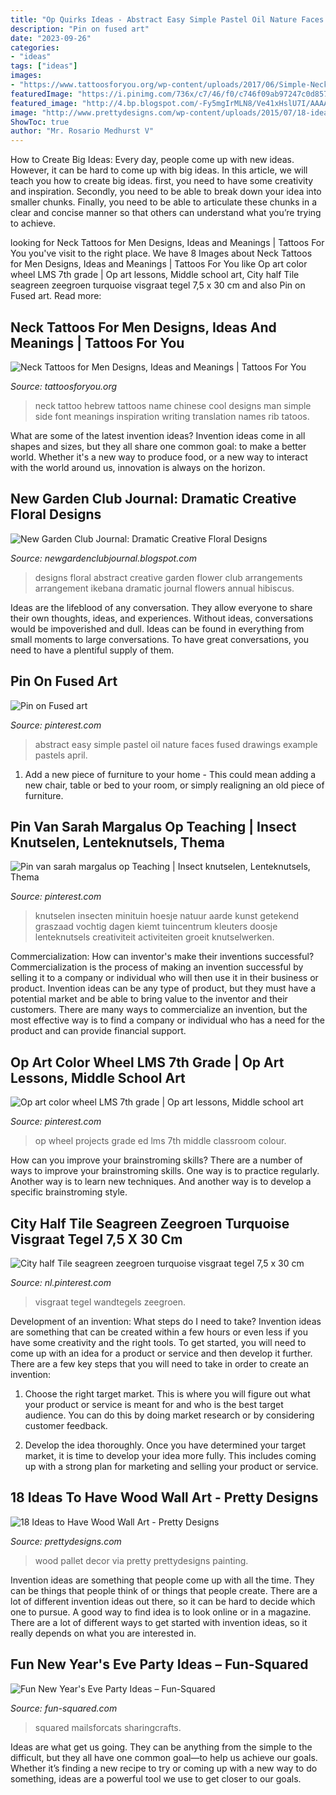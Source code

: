 ```yaml
---
title: "Op Quirks Ideas - Abstract Easy Simple Pastel Oil Nature Faces Fused Drawings Example Pastels April"
description: "Pin on fused art"
date: "2023-09-26"
categories:
- "ideas"
tags: ["ideas"]
images:
- "https://www.tattoosforyou.org/wp-content/uploads/2017/06/Simple-Neck-Tattoos-for-Men.jpg"
featuredImage: "https://i.pinimg.com/736x/c7/46/f0/c746f09ab97247c0d8571ac1f3df8996.jpg"
featured_image: "http://4.bp.blogspot.com/-Fy5mgIrMLN8/Ve41xHslU7I/AAAAAAAADLI/HW0tNRQAHOQ/s1600/image.jpg"
image: "http://www.prettydesigns.com/wp-content/uploads/2015/07/18-ideas-to-have-wood-wall-art.jpg"
ShowToc: true
author: "Mr. Rosario Medhurst V"
---
```



How to Create Big Ideas:
Every day, people come up with new ideas. However, it can be hard to come up with big ideas. In this article, we will teach you how to create big ideas. first, you need to have some creativity and inspiration. Secondly, you need to be able to break down your idea into smaller chunks. Finally, you need to be able to articulate these chunks in a clear and concise manner so that others can understand what you’re trying to achieve.

	

		
looking for Neck Tattoos for Men Designs, Ideas and Meanings | Tattoos For You you've visit to the right place. We have 8 Images about Neck Tattoos for Men Designs, Ideas and Meanings | Tattoos For You like Op art color wheel LMS 7th grade | Op art lessons, Middle school art, City half Tile seagreen zeegroen turquoise visgraat tegel 7,5 x 30 cm and also Pin on Fused art. Read more:
		
    
## Neck Tattoos For Men Designs, Ideas And Meanings | Tattoos For You

<img loading=lazy src="https://www.tattoosforyou.org/wp-content/uploads/2017/06/Simple-Neck-Tattoos-for-Men.jpg" onerror="this.onerror=null;this.src='https://tse2.mm.bing.net/th?id=OIP.jCSin-ZQffbYInSjt0JWZgHaJ4&amp;pid=15.1';" alt="Neck Tattoos for Men Designs, Ideas and Meanings | Tattoos For You">

_Source: tattoosforyou.org_

>neck tattoo hebrew tattoos name chinese cool designs man simple side font meanings inspiration writing translation names rib tatoos. 

	

What are some of the latest invention ideas?
Invention ideas come in all shapes and sizes, but they all share one common goal: to make a better world. Whether it's a new way to produce food, or a new way to interact with the world around us, innovation is always on the horizon.

    
## New Garden Club Journal: Dramatic Creative Floral Designs

<img loading=lazy src="http://4.bp.blogspot.com/-Fy5mgIrMLN8/Ve41xHslU7I/AAAAAAAADLI/HW0tNRQAHOQ/s1600/image.jpg" onerror="this.onerror=null;this.src='https://tse3.mm.bing.net/th?id=OIP.KuqVklFOkcZ9JecPMbQxfwHaOe&amp;pid=15.1';" alt="New Garden Club Journal: Dramatic Creative Floral Designs">

_Source: newgardenclubjournal.blogspot.com_

>designs floral abstract creative garden flower club arrangements arrangement ikebana dramatic journal flowers annual hibiscus. 

	

Ideas are the lifeblood of any conversation. They allow everyone to share their own thoughts, ideas, and experiences. Without ideas, conversations would be impoverished and dull. Ideas can be found in everything from small moments to large conversations. To have great conversations, you need to have a plentiful supply of them.

    
## Pin On Fused Art

<img loading=lazy src="https://i.pinimg.com/736x/86/e4/81/86e481b5387865bcdb45b645cb57af5f.jpg" onerror="this.onerror=null;this.src='https://tse1.mm.bing.net/th?id=OIP.zCZ_HEsr26YepVyPYU9oagHaLo&amp;pid=15.1';" alt="Pin on Fused art">

_Source: pinterest.com_

>abstract easy simple pastel oil nature faces fused drawings example pastels april. 

	

1. Add a new piece of furniture to your home - This could mean adding a new chair, table or bed to your room, or simply realigning an old piece of furniture.

    
## Pin Van Sarah Margalus Op Teaching | Insect Knutselen, Lenteknutsels, Thema

<img loading=lazy src="https://i.pinimg.com/736x/c7/46/f0/c746f09ab97247c0d8571ac1f3df8996.jpg" onerror="this.onerror=null;this.src='https://tse1.mm.bing.net/th?id=OIP.uv6SKZC8Tz6PhJ1nyhBm1gHaJ3&amp;pid=15.1';" alt="Pin van sarah margalus op Teaching | Insect knutselen, Lenteknutsels, Thema">

_Source: pinterest.com_

>knutselen insecten minituin hoesje natuur aarde kunst getekend graszaad vochtig dagen kiemt tuincentrum kleuters doosje lenteknutsels creativiteit activiteiten groeit knutselwerken. 

	

Commercialization: How can inventor's make their inventions successful?
Commercialization is the process of making an invention successful by selling it to a company or individual who will then use it in their business or product. 
Invention ideas can be any type of product, but they must have a potential market and be able to bring value to the inventor and their customers. There are many ways to commercialize an invention, but the most effective way is to find a company or individual who has a need for the product and can provide financial support.

    
## Op Art Color Wheel LMS 7th Grade | Op Art Lessons, Middle School Art

<img loading=lazy src="https://i.pinimg.com/736x/78/29/90/782990ed408e1a5eb4408d25e8f08ad2--art-classroom-classroom-ideas.jpg" onerror="this.onerror=null;this.src='https://tse2.mm.bing.net/th?id=OIP.WiDnEbWf876RbReEQcH1LwHaJ5&amp;pid=15.1';" alt="Op art color wheel LMS 7th grade | Op art lessons, Middle school art">

_Source: pinterest.com_

>op wheel projects grade ed lms 7th middle classroom colour. 

	

How can you improve your brainstroming skills?
There are a number of ways to improve your brainstroming skills. One way is to practice regularly. Another way is to learn new techniques. And another way is to develop a specific brainstroming style.

    
## City Half Tile Seagreen Zeegroen Turquoise Visgraat Tegel 7,5 X 30 Cm

<img loading=lazy src="https://i.pinimg.com/736x/03/5a/37/035a37bde7636ae00a6e897bb63fdbfc.jpg" onerror="this.onerror=null;this.src='https://tse1.mm.bing.net/th?id=OIP.5ouHeblZ2mPGW_avC4tsVQHaHa&amp;pid=15.1';" alt="City half Tile seagreen zeegroen turquoise visgraat tegel 7,5 x 30 cm">

_Source: nl.pinterest.com_

>visgraat tegel wandtegels zeegroen. 

	

Development of an invention: What steps do I need to take?
Invention ideas are something that can be created within a few hours or even less if you have some creativity and the right tools. To get started, you will need to come up with an idea for a product or service and then develop it further. There are a few key steps that you will need to take in order to create an invention:
1. Choose the right target market. This is where you will figure out what your product or service is meant for and who is the best target audience. You can do this by doing market research or by considering customer feedback.

2. Develop the idea thoroughly. Once you have determined your target market, it is time to develop your idea more fully. This includes coming up with a strong plan for marketing and selling your product or service.

    
## 18 Ideas To Have Wood Wall Art - Pretty Designs

<img loading=lazy src="http://www.prettydesigns.com/wp-content/uploads/2015/07/18-ideas-to-have-wood-wall-art.jpg" onerror="this.onerror=null;this.src='https://tse1.mm.bing.net/th?id=OIP.SRS5jNlGj-QELvit3Q6_vwHaLc&amp;pid=15.1';" alt="18 Ideas to Have Wood Wall Art - Pretty Designs">

_Source: prettydesigns.com_

>wood pallet decor via pretty prettydesigns painting. 

	

Invention ideas are something that people come up with all the time. They can be things that people think of or things that people create. There are a lot of different invention ideas out there, so it can be hard to decide which one to pursue. A good way to find idea is to look online or in a magazine. There are a lot of different ways to get started with invention ideas, so it really depends on what you are interested in.

    
## Fun New Year&#039;s Eve Party Ideas – Fun-Squared

<img loading=lazy src="https://fun-squared.com/wp-content/uploads/2016/12/New-Years-Eve-Party-Ideas-Pinterest.png" onerror="this.onerror=null;this.src='https://tse1.mm.bing.net/th?id=OIP.NfnMd451_XFXihIjutxDcwHaSh&amp;pid=15.1';" alt="Fun New Year&#039;s Eve Party Ideas – Fun-Squared">

_Source: fun-squared.com_

>squared mailsforcats sharingcrafts. 

	

Ideas are what get us going. They can be anything from the simple to the difficult, but they all have one common goal—to help us achieve our goals. Whether it’s finding a new recipe to try or coming up with a new way to do something, ideas are a powerful tool we use to get closer to our goals.


